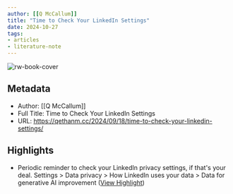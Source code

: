 ```yaml
---
author: [[Q McCallum]]
title: "Time to Check Your LinkedIn Settings"
date: 2024-10-27
tags: 
- articles
- literature-note
---
```

![rw-book-cover](https://qethanm.cc/images/q-binary-logo.png)

## Metadata
- Author: [[Q McCallum]]
- Full Title: Time to Check Your LinkedIn Settings
- URL: https://qethanm.cc/2024/09/18/time-to-check-your-linkedin-settings/

## Highlights
- Periodic reminder to check your LinkedIn privacy settings, if that's your deal.
  Settings > Data privacy > How LinkedIn uses your data > Data for generative AI improvement ([View Highlight](https://read.readwise.io/read/01jb7nv8mhc24f4gy03qj59sdm))
